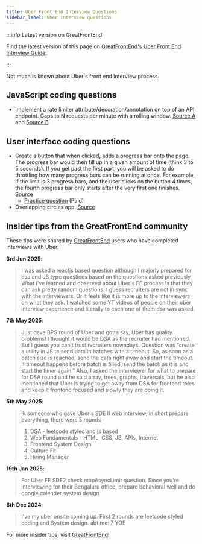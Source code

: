 ```yaml
---
title: Uber Front End Interview Questions
sidebar_label: Uber interview questions
---
```


:::info Latest version on GreatFrontEnd

Find the latest version of this page on [GreatFrontEnd's Uber Front End Interview Guide](https://www.greatfrontend.com/interviews/company/uber/questions-guides?utm_source=frontendinterviewhandbook&utm_medium=referral&gnrs=frontendinterviewhandbook).

:::

Not much is known about Uber's front end interview process.

## JavaScript coding questions

- Implement a rate limiter attribute/decoration/annotation on top of an API endpoint. Caps to N requests per minute with a rolling window. [Source A](https://leetcode.com/discuss/post/2409192/uber-phone-screen-senior-front-end-engin-xp4p/) and [Source B](https://leetcode.com/discuss/post/124880/rate-limiter-by-bhosdike-0euv/)

## User interface coding questions

- Create a button that when clicked, adds a progress bar onto the page. The progress bar would then fill up in a given amount of time (think 3 to 5 seconds). If you get past the first part, you will be asked to do throttling how many progress bars can be running at once. For example, if the limit is 3 progress bars, and the user clicks on the button 4 times, the fourth progress bar only starts after the very first one finishes. [Source](https://leetcode.com/discuss/post/1064199/uber-front-end-phone-screen-reject-by-an-16nz/)
  - [Practice question](https://www.greatfrontend.com/questions/user-interface/progress-bars?utm_source=frontendinterviewhandbook&utm_medium=referral&gnrs=frontendinterviewhandbook) (Paid)
- Overlapping circles app. [Source](https://leetcode.com/discuss/post/1784074/uber-phone-overlapping-circles-app-rejec-ql4p/)

## Insider tips from the GreatFrontEnd community

These tips were shared by [GreatFrontEnd](https://www.greatfrontend.com/?utm_source=frontendinterviewhandbook&utm_medium=referral&gnrs=frontendinterviewhandbook) users who have completed interviews with Uber.

**3rd Jun 2025**:

> I was asked a reactjs based question although I majorly prepared for dsa and JS type questions based on the questions asked previously. What I've learned and observed about Uber's FE process is that they can ask pretty random questions. I guess recruiters are not in sync with the interviewers. Or it feels like it is more up to the interviewers on what they ask. I watched some YT videos of people on their uber interview experience and literally to each one of them dsa was asked.

**7th May 2025**:

> Just gave BPS round of Uber and gotta say, Uber has quality problems! I thought it would be DSA as the recruiter had mentioned. But I guess you can’t trust recruiters nowadays. Question was “create a utility in JS to send data in batches with a timeout. So, as soon as a batch size is reached, send the data right away and start the timeout. If timeout happens before batch is filled, send the batch as it is and start the timer again.” Also, I asked the interviewer for what to prepare for DSA round and he said array, trees, graphs, traversals, but he also mentioned that Uber is trying to get away from DSA for frontend roles and keep it frontend focused and slowly they are doing it.

**5th May 2025**:

> Ik someone who gave Uber's SDE II web interview, in short prepare everything, there were 5 rounds -
>
> 1. DSA - leetcode styled and js based
> 2. Web Fundamentals - HTML, CSS, JS, APIs, Internet
> 3. Frontend System Design
> 4. Culture Fit
> 5. Hiring Manager

**19th Jan 2025**:

> For Uber FE SDE2 check mapAsyncLimit question. Since you're interviewing for their Bengaluru office, prepare behavioral well and do google calender system design

**6th Dec 2024**:

> I've my uber onsite coming up. First 2 rounds are leetcode styled coding and System design. abt me: 7 YOE

For more insider tips, visit [GreatFrontEnd](https://www.greatfrontend.com/?utm_source=frontendinterviewhandbook&utm_medium=referral&gnrs=frontendinterviewhandbook)!
